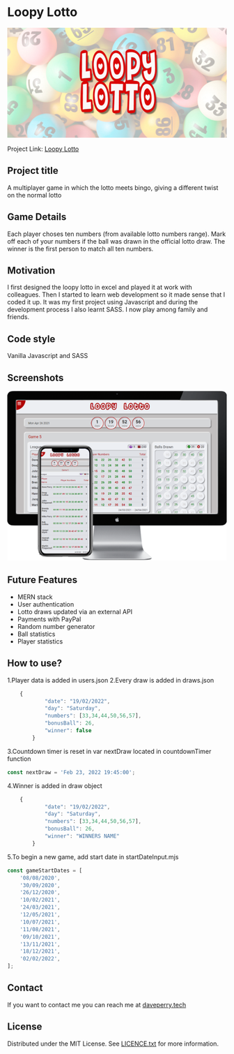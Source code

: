 # Loopy Lotto

![Screenshot](loopy-lotto-logo.png)

Project Link: [Loopy Lotto](https://bit.ly/loopylotto)

## Project title

<!-- A little info about your project and/ or overview that explains **what** the project is about. -->

A multiplayer game in which the lotto meets bingo, giving a different twist on the normal lotto

## Game Details

Each player choses ten numbers (from available lotto numbers range). Mark off each of your numbers if the ball was drawn in the official lotto draw. The winner is the first person to match all ten numbers.

## Motivation

<!-- A short description of the motivation behind the creation and maintenance of the project. This should explain **why** the project exists. -->

I first designed the loopy lotto in excel and played it at work with colleagues. Then I started to learn web development so it made sense that I coded it up. It was my first project using Javascript and during the development process I also learnt SASS.
I now play among family and friends.

<!-- ## Build status

Build status of continus integration i.e. travis, appveyor etc. Ex. -

[![Build Status](https://travis-ci.org/akashnimare/foco.svg?branch=master)](https://travis-ci.org/akashnimare/foco)
[![Windows Build Status](https://ci.appveyor.com/api/projects/status/github/akashnimare/foco?branch=master&svg=true)](https://ci.appveyor.com/project/akashnimare/foco/branch/master) -->

## Code style

Vanilla Javascript and SASS

<!-- If you're using any code style like xo, standard etc. That will help others while contributing to your project. Ex. - -->
<!-- [![js-standard-style](https://img.shields.io/badge/code%20style-standard-brightgreen.svg?style=flat)](https://github.com/feross/standard) -->

## Screenshots

<!-- Include logo/demo screenshot etc. -->

![Screenshot](ll.png)

<!-- ## Tech/framework used

Ex. -

<b>Built with</b>

- [Electron](https://electron.atom.io) -->

<!-- ## Features

What makes your project stand out? -->

## Future Features

- MERN stack
- User authentication
- Lotto draws updated via an external API
- Payments with PayPal
- Random number generator
- Ball statistics
- Player statistics

<!-- ## Code Example

Show what the library does as concisely as possible, developers should be able to figure out **how** your project solves their problem by looking at the code example. Make sure the API you are showing off is obvious, and that your code is short and concise. -->

<!-- ## Installation

Provide step by step series of examples and explanations about how to get a development env running. -->

<!-- ## API Reference

Depending on the size of the project, if it is small and simple enough the reference docs can be added to the README. For medium size to larger projects it is important to at least provide a link to where the API reference docs live.

## Tests

Describe and show how to run the tests with code examples. -->

## How to use?

<!-- If people like your project they’ll want to learn how they can use it. To do so include step by step guide to use your project. -->

1.Player data is added in users.json
2.Every draw is added in draws.json

```javascript
	{
			"date": "19/02/2022",
			"day": "Saturday",
			"numbers": [33,34,44,50,56,57],
			"bonusBall": 26,
			"winner": false
		}
```

3.Countdown timer is reset in var nextDraw located in countdownTimer function

```javascript
const nextDraw = 'Feb 23, 2022 19:45:00';
```

4.Winner is added in draw object

```javascript
	{
			"date": "19/02/2022",
			"day": "Saturday",
			"numbers": [33,34,44,50,56,57],
			"bonusBall": 26,
			"winner": "WINNERS NAME"
		}
```

5.To begin a new game, add start date in startDateInput.mjs

```javascript
const gameStartDates = [
	'08/08/2020',
	'30/09/2020',
	'26/12/2020',
	'10/02/2021',
	'24/03/2021',
	'12/05/2021',
	'10/07/2021',
	'11/08/2021',
	'09/10/2021',
	'13/11/2021',
	'18/12/2021',
	'02/02/2022',
];
```

<!-- ## Contribute

Let people know how they can contribute into your project. A [contributing guideline](https://github.com/zulip/zulip-electron/blob/master/CONTRIBUTING.md) will be a big plus. -->

<!-- ## Credits

Give proper credits. This could be a link to any repo which inspired you to build this project, any blogposts or links to people who contrbuted in this project.

#### Anything else that seems useful -->

## Contact

If you want to contact me you can reach me at [daveperry.tech](https://daveperry.tech)

<!-- [loopy lotto repo](https://github.com/your_username/repo_name) -->

## License

<!-- A short snippet describing the license (MIT, Apache etc) -->

Distributed under the MIT License. See [LICENCE.txt](LICENSE.txt) for more information.

<!-- MIT © [Dave Perry]() -->
